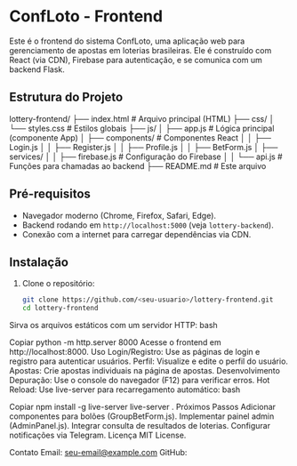 # ConfLoto - Frontend

Este é o frontend do sistema ConfLoto, uma aplicação web para gerenciamento de apostas em loterias brasileiras. Ele é construído com React (via CDN), Firebase para autenticação, e se comunica com um backend Flask.

## Estrutura do Projeto
lottery-frontend/
├── index.html              # Arquivo principal (HTML)
├── css/
│   └── styles.css          # Estilos globais
├── js/
│   ├── app.js             # Lógica principal (componente App)
│   ├── components/        # Componentes React
│   │   ├── Login.js
│   │   ├── Register.js
│   │   ├── Profile.js
│   │   ├── BetForm.js
│   ├── services/
│   │   ├── firebase.js    # Configuração do Firebase
│   │   └── api.js         # Funções para chamadas ao backend
├── README.md              # Este arquivo


## Pré-requisitos

- Navegador moderno (Chrome, Firefox, Safari, Edge).
- Backend rodando em `http://localhost:5000` (veja `lottery-backend`).
- Conexão com a internet para carregar dependências via CDN.

## Instalação

1. Clone o repositório:
   ```bash
   git clone https://github.com/<seu-usuario>/lottery-frontend.git
   cd lottery-frontend

Sirva os arquivos estáticos com um servidor HTTP:
bash

Copiar
python -m http.server 8000
Acesse o frontend em http://localhost:8000.
Uso
Login/Registro: Use as páginas de login e registro para autenticar usuários.
Perfil: Visualize e edite o perfil do usuário.
Apostas: Crie apostas individuais na página de apostas.
Desenvolvimento
Depuração: Use o console do navegador (F12) para verificar erros.
Hot Reload: Use live-server para recarregamento automático:
bash

Copiar
npm install -g live-server
live-server .
Próximos Passos
Adicionar componentes para bolões (GroupBetForm.js).
Implementar painel admin (AdminPanel.js).
Integrar consulta de resultados de loterias.
Configurar notificações via Telegram.
Licença
MIT License.

Contato
Email: seu-email@example.com
GitHub: <seu-usuario>